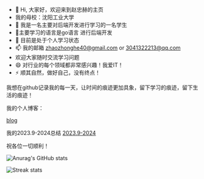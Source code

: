 
- 👋 Hi, 大家好，欢迎来到赵忠赫的主页
- 我的母校：沈阳工业大学
- 👀 我是一名主要对后端开发进行学习的一名学生
- 🌱主要学习的语言是go语言 进行后端开发
- 💞️ 目前是处于个人学习状态
- 📫 我的邮箱 zhaozhonghe40@gmail.com or 3041322213@qq.com
- 欢迎大家随时交流学习问题
- 😄  对行业的每个领域都非常感兴趣！我爱IT！
- ⚡ 顺其自然，做好自己，没有终点！

我想在github记录我的每一天，让时间的痕迹更加具象，留下学习的痕迹，留下生活的痕迹！

我的个人博客：

  [blog](https://whuichenggong.github.io/)

我的2023.9-2024总结
[2023.9-2024](https://github.com/Whuichenggong/2024/blob/main/README.md)
  
祝各位一切顺利！
<!---
Passion never fails
--->

![Anurag's GitHub stats](https://github-readme-stats.vercel.app/api?username=Whuichenggong&theme=merko&show_icons=true)

![Streak stats](https://github-readme-streak-stats.herokuapp.com/?user=Whuichenggong&show_icons=true&theme=tokyonight)

